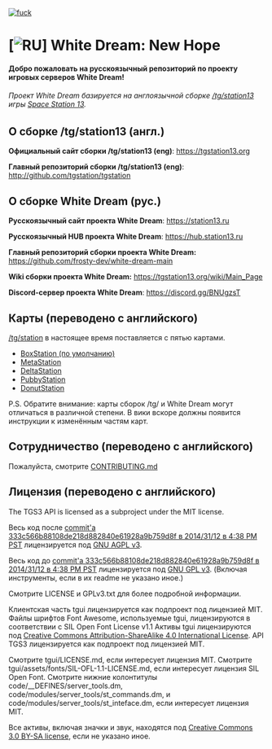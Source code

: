 [![fuck](https://travis-ci.com/frosty-dev/white-dream-main.svg?branch=master)](https://travis-ci.com/frosty-dev/white-dream-main)
# [![RU](https://emojipedia-us.s3.dualstack.us-west-1.amazonaws.com/thumbs/120/softbank/176/flag-for-russia_1f1f7-1f1fa.png)] White Dream: New Hope
#### Добро пожаловать на русскоязычный репозиторий по проекту игровых серверов White Dream!
###### Проект White Dream базируется на англоязычной сборке [/tg/station13](http://github.com/tgstation/tgstation) игры [Space Station 13](http://www.byond.com/games/Exadv1/SpaceStation13).

## О сборке /tg/station13 (англ.)

**Официальный сайт сборки /tg/station13 (eng)**: https://tgstation13.org

**Главный репозиторий сборки /tg/station13 (eng)**: http://github.com/tgstation/tgstation

## О сборке White Dream (рус.)

**Русскоязычный сайт проекта White Dream**: https://station13.ru

**Русскоязычный HUB проекта White Dream**: https://hub.station13.ru

**Главный репозиторий сборки проекта White Dream:** https://github.com/frosty-dev/white-dream-main

**Wiki сборки проекта White Dream:** https://tgstation13.org/wiki/Main_Page

**Discord-сервер проекта White Dream**: https://discord.gg/BNUgzsT


## Карты (переводено с английского)

[/tg/station](http://github.com/tgstation/tgstation) в настоящее время поставляется с пятью картами.

* [BoxStation (по умолчанию)](https://tgstation13.org/wiki/Boxstation)
* [MetaStation](https://tgstation13.org/wiki/MetaStation)
* [DeltaStation](https://tgstation13.org/wiki/DeltaStation)
* [PubbyStation](https://tgstation13.org/wiki/PubbyStation)
* [DonutStation](https://tgstation13.org/wiki/Donutstation)

P.S. Обратите внимание: карты сборок /tg/ и White Dream могут отличаться в различной степени. В вики вскоре должны появится инструкции к изменённым частям карт.

## Сотрудничество (переводено с английского)

Пожалуйста, смотрите [CONTRIBUTING.md](.github/CONTRIBUTING.md)

## Лицензия (переводено с английского)
The TGS3 API is licensed as a subproject under the MIT license.

Весь код после [commit'а 333c566b88108de218d882840e61928a9b759d8f в 2014/31/12 в 4:38 PM PST](https://github.com/tgstation/tgstation/commit/333c566b88108de218d882840e61928a9b759d8f) лицензируется под [GNU AGPL v3](https://www.gnu.org/licenses/agpl-3.0.html).

Весь код до [commit'а 333c566b88108de218d882840e61928a9b759d8f в 2014/31/12 в 4:38 PM PST](https://github.com/tgstation/tgstation/commit/333c566b88108de218d882840e61928a9b759d8f) лицензируется под [GNU GPL v3](https://www.gnu.org/licenses/gpl-3.0.html).
(Включая инструменты, если в их readme не указано иное.)

Смотрите LICENSE и GPLv3.txt для более подробной информации.

Клиентская часть tgui лицензируется как подпроект под лицензией MIT.
Файлы шрифтов Font Awesome, используемые tgui, лицензируются в соответствии с SIL Open Font License v1.1
Активы tgui лицензируются под [Creative Commons Attribution-ShareAlike 4.0 International License](https://creativecommons.org/licenses/by-sa/4.0/).
API TGS3 лицензируется как подпроект под лицензией MIT.

Смотрите tgui/LICENSE.md, если интересует лицензия MIT.
Смотрите tgui/assets/fonts/SIL-OFL-1.1-LICENSE.md, если интересует лицензия SIL Open Font.
Смотрите нижние колонтитулы code/\_\_DEFINES/server\_tools.dm, code/modules/server\_tools/st\_commands.dm, и code/modules/server\_tools/st\_inteface.dm, если интересует лицензия MIT.

Все активы, включая значки и звук, находятся под [Creative Commons 3.0 BY-SA license](https://creativecommons.org/licenses/by-sa/3.0/), если не указано иное.

